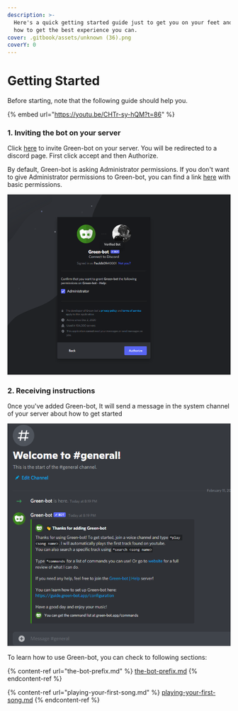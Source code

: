 ```yaml
---
description: >-
  Here's a quick getting started guide just to get you on your feet and explain
  how to get the best experience you can.
cover: .gitbook/assets/unknown (36).png
coverY: 0
---
```


# Getting Started

Before starting, note that the following guide should help you.

{% embed url="https://youtu.be/CHTr-sy-hQM?t=86" %}

### 1. Inviting the bot on your server

Click [here](https://green-bot.app/invite) to invite Green-bot on your server. You will be redirected to a discord page. First click accept and then Authorize.

By default, Green-bot is asking Administrator permissions. If you don't want to give Administrator permissions to Green-bot, you can find a link [here](https://discord.com/oauth2/authorize?client\_id=783708073390112830\&scope=bot\&permissions=20016336) with basic permissions.

![](<.gitbook/assets/image (28).png>)

### 2. Receiving instructions

0nce you've added Green-bot, It will send a message in the system channel of your server about how to get started

![](<.gitbook/assets/image (3) (1).png>)

To learn how to use Green-bot, you can check to following sections:

{% content-ref url="the-bot-prefix.md" %}
[the-bot-prefix.md](the-bot-prefix.md)
{% endcontent-ref %}

{% content-ref url="playing-your-first-song.md" %}
[playing-your-first-song.md](playing-your-first-song.md)
{% endcontent-ref %}
